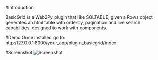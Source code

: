 #Introduction 

BasicGrid is a Web2Py plugin that like SQLTABLE, given a Rows object generates an html table with orderby, pagination and live search capabilities, designed to work with components.


#Demo
Once installed go to:
http:/127.0.0.1:8000/your_app/plugin_basicgrid/index

#Screenshot
![Screenshot](https://raw.github.com/mbelletti/web2py-basicgrid/master/screenshot.png)

